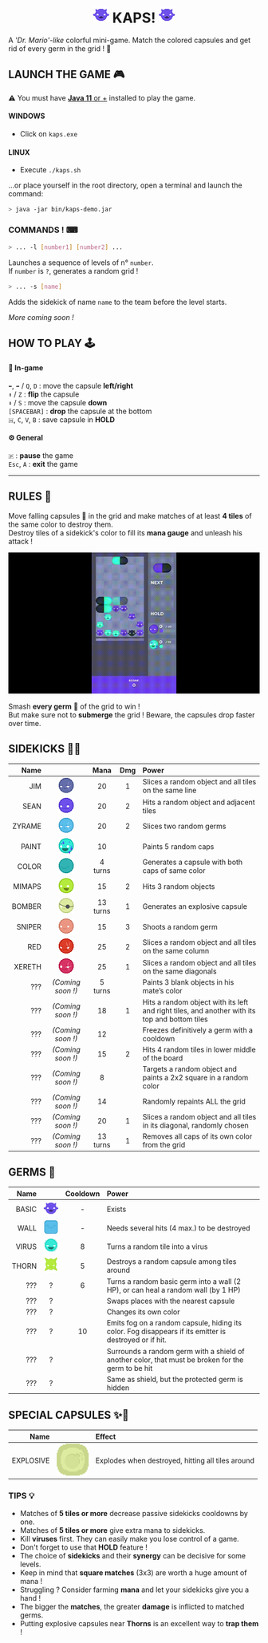 <!--suppress HtmlDeprecatedTag -->
<center>    

# ![>](android/assets/sprites/icons/icon.png "hey") KAPS! ![<](android/assets/sprites/icons/icon.png "you")

</center>

A *'Dr. Mario'-like* colorful mini-game. Match the colored capsules and get rid of every germ in the grid ! 🧪

## LAUNCH THE GAME 🎮

⚠ You must have [**Java 11** or +](https://www.oracle.com/java/technologies/javase/jdk11-archive-downloads.html) installed to play the game.

#### WINDOWS

- Click on `kaps.exe`

#### LINUX

- Execute `./kaps.sh`

...or place yourself in the root directory, open a terminal and launch the command:

```sh
> java -jar bin/kaps-demo.jar
```

### COMMANDS ! ⌨

```sh
> ... -l [number1] [number2] ...
```

Launches a sequence of levels of n° `number`.  
If `number` is `?`, generates a random grid !

```sh
> ... -s [name]
```

Adds the sidekick of name `name` to the team before the level starts.

*More coming soon !*

## HOW TO PLAY 🕹

#### 💊 In-game

`⬅`, `➡` / `Q`, `D` : move the capsule **left/right**  
`⬆` / `Z` : **flip** the capsule  
`⬇` / `S` : move the capsule **down**  
`[SPACEBAR]` : **drop** the capsule at the bottom  
`🇭`, `C`, `V`, `B` : save capsule in **HOLD**

#### ⚙ General

`🇵` : **pause** the game  
`Esc`, `A` : **exit** the game

---

## RULES 📜

Move falling capsules 💊 in the grid and make matches of at least **4 tiles** of the same color to destroy them.  
Destroy tiles of a sidekick's color to fill its **mana gauge** and unleash his attack !

![quick gameplay](android/assets/sprites/screens/KAPS-clip.gif "Quick gameplay")

Smash **every germ** 🦠 of the grid to win !  
But make sure not to **submerge** the grid ! Beware, the capsules drop faster over time.

## SIDEKICKS 🤜‍🤛

| Name | | Mana | Dmg | Power |  
|---:|:---:|:---:|:---:|:---|   
| JIM    | ![JIM   ](android/assets/sprites/sidekicks/Jim_0.png "Jim")       | 20       | 1 | Slices a random object and all tiles on the same line
| SEAN   | ![SEAN  ](android/assets/sprites/sidekicks/Sean_0.png "Sean")     | 20       | 2 | Hits a random object and adjacent tiles
| ZYRAME | ![ZYRAME](android/assets/sprites/sidekicks/Zyrame_0.png "Zyrame") | 20       | 2 | Slices two random germs
| PAINT  | ![PAINT ](android/assets/sprites/sidekicks/Paint_0.png "Paint")   | 10       |   | Paints 5 random caps
| COLOR  | ![COLOR ](android/assets/sprites/sidekicks/Color_0.png "Color")   | 4 turns  |   | Generates a capsule with both caps of same color
| MIMAPS | ![MIMAPS](android/assets/sprites/sidekicks/Mimaps_0.png "Mimaps") | 15       | 2 | Hits 3 random objects
| BOMBER | ![BOMBER](android/assets/sprites/sidekicks/Bomber_0.png "Bomber") | 13 turns | 1 | Generates an explosive capsule
| SNIPER | ![SNIPER](android/assets/sprites/sidekicks/Sniper_0.png "Sniper") | 15       | 3 | Shoots a random germ
| RED    | ![RED   ](android/assets/sprites/sidekicks/Red_0.png "Red")       | 25       | 2 | Slices a random object and all tiles on the same column
| XERETH | ![XERETH](android/assets/sprites/sidekicks/Xereth_0.png "Xereth") | 25       | 1 | Slices a random object and all tiles on the same diagonals
| ???    | *(Coming soon !)* | 5 turns  |   | Paints 3 blank objects in his mate’s color
| ???    | *(Coming soon !)* | 18       | 1 | Hits a random object with its left and right tiles, and another with its top and bottom tiles
| ???    | *(Coming soon !)* | 12       |   | Freezes definitively a germ with a cooldown
| ???    | *(Coming soon !)* | 15       | 2 | Hits 4 random tiles in lower middle of the board
| ???    | *(Coming soon !)* | 8        |   | Targets a random object and paints a 2x2 square in a random color
| ???    | *(Coming soon !)* | 14       |   | Randomly repaints ALL the grid
| ???    | *(Coming soon !)* | 20       | 1 | Slices a random object and all tiles in its diagonal, randomly chosen
| ???    | *(Coming soon !)* | 13 turns | 1 | Removes all caps of its own color from the grid

## GERMS 🦠

| Name | | Cooldown | Power |  
|---:|:---:|:---:|:---|   
| BASIC | ![BASIC](android/assets/sprites/germs/basic/color1/idle_0.png "Basic") | - | Exists
| WALL  | ![WALL ](android/assets/sprites/germs/wall/level4/color2/idle_0.png "Wall")  | - | Needs several hits (4 max.) to be destroyed
| VIRUS | ![VIRUS](android/assets/sprites/germs/virus/color5/idle_0.png "Virus") | 8 |Turns a random tile into a virus
| THORN | ![THORN](android/assets/sprites/germs/thorn/color4/idle_0.png "Thorn") | 5 |Destroys a random capsule among tiles around
| ??? | ? | 6 | Turns a random basic germ into a wall (2 HP), or can heal a random wall (by 1 HP)
| ??? | ? | | Swaps places with the nearest capsule
| ??? | ? | | Changes its own color
| ??? | ? | 10 | Emits fog on a random capsule, hiding its color. Fog disappears if its emitter is destroyed or if hit.
| ??? | ? | | Surrounds a random germ with a shield of another color, that must be broken for the germ to be hit
| ??? | ? | | Same as shield, but the protected germ is hidden

## SPECIAL CAPSULES ✨💊

| Name | | Effect |  
|---:|:---:|:---|   
| EXPLOSIVE | ![EXPLOSIVE](android/assets/sprites/caps/bomb/color7/unlinked.png "Explosive") | Explodes when destroyed, hitting all tiles around | ??? | ? | (Coming soon !)

### TIPS 💡

- Matches of **5 tiles or more** decrease passive sidekicks cooldowns by one.
- Matches of **5 tiles or more** give extra mana to sidekicks.
- Kill **viruses** first. They can easily make you lose control of a game.
- Don't forget to use that **HOLD** feature !
- The choice of **sidekicks** and their **synergy** can be decisive for some levels.
- Keep in mind that **square matches** (3x3) are worth a huge amount of mana !
- Struggling ? Consider farming **mana** and let your sidekicks give you a hand !
- The bigger the **matches**, the greater **damage** is inflicted to matched germs.
- Putting explosive capsules near **Thorns** is an excellent way to **trap them** !
